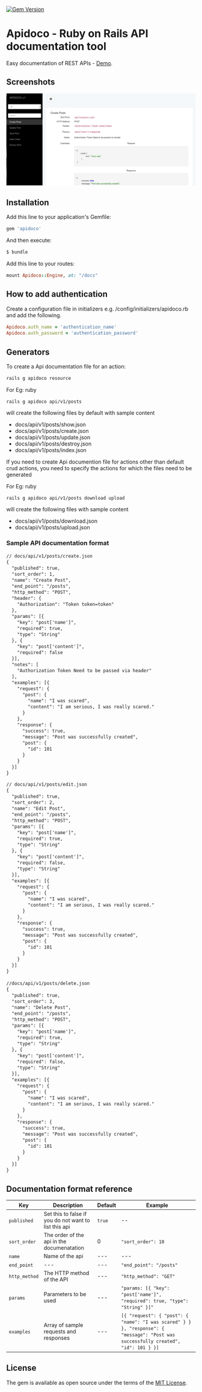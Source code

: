 [![Gem Version](https://badge.fury.io/rb/apidoco.svg)](https://badge.fury.io/rb/apidoco)

# Apidoco - Ruby on Rails API documentation tool
Easy documentation of REST APIs - [Demo](https://apidoco-demo.herokuapp.com/docs/).

## Screenshots

![screeshot 1](https://github.com/72pulses/apidoco/blob/master/images/1.jpg?raw=true)


## Installation
Add this line to your application's Gemfile:

```ruby
gem 'apidoco'
```

And then execute:
```bash
$ bundle
```

Add this line to your routes:

```ruby
mount Apidoco::Engine, at: "/docs"
```

## How to add authentication

Create a configuration file in initializers e.g. /config/initializers/apidoco.rb and add the following.

```ruby
Apidoco.auth_name = 'authentication_name'
Apidoco.auth_password = 'authentication_password'
```

## Generators

To create a Api documentation file for an action:

```ruby
rails g apidoco resource
```
For Eg:
ruby
```
rails g apidoco api/v1/posts
```
will create the following files by default with sample content
- docs/api/v1/posts/show.json
- docs/api/v1/posts/create.json
- docs/api/v1/posts/update.json
- docs/api/v1/posts/destroy.json
- docs/api/v1/posts/index.json

If you need to create Api documention file for actions other than default
crud actions, you need to specify the actions for which the files need to be generated

For Eg:
ruby
```
rails g apidoco api/v1/posts download upload
```
will create the following files with sample content
- docs/api/v1/posts/download.json
- docs/api/v1/posts/upload.json

### Sample API documentation format

```
// docs/api/v1/posts/create.json
{
  "published": true,
  "sort_order": 1,
  "name": "Create Post",
  "end_point": "/posts",
  "http_method": "POST",
  "header": {
    "Authorization": "Token token=token"
  },
  "params": [{
    "key": "post['name']",
    "required": true,
    "type": "String"
  }, {
    "key": "post['content']",
    "required": false
  }],
  "notes": [
    "Authorization Token Need to be passed via header"
  ],
  "examples": [{
    "request": {
      "post": {
        "name": "I was scared",
        "content": "I am serious, I was really scared."
      }
    },
    "response": {
      "success": true,
      "message": "Post was successfully created",
      "post": {
        "id": 101
      }
    }
  }]
}
```

```
// docs/api/v1/posts/edit.json
{
  "published": true,
  "sort_order": 2,
  "name": "Edit Post",
  "end_point": "/posts",
  "http_method": "POST",
  "params": [{
    "key": "post['name']",
    "required": true,
    "type": "String"
  }, {
    "key": "post['content']",
    "required": false,
    "type": "String"
  }],
  "examples": [{
    "request": {
      "post": {
        "name": "I was scared",
        "content": "I am serious, I was really scared."
      }
    },
    "response": {
      "success": true,
      "message": "Post was successfully created",
      "post": {
        "id": 101
      }
    }
  }]
}

//docs/api/v1/posts/delete.json
{
  "published": true,
  "sort_order": 3,
  "name": "Delete Post",
  "end_point": "/posts",
  "http_method": "POST",
  "params": [{
    "key": "post['name']",
    "required": true,
    "type": "String"
  }, {
    "key": "post['content']",
    "required": false,
    "type": "String"
  }],
  "examples": [{
    "request": {
      "post": {
        "name": "I was scared",
        "content": "I am serious, I was really scared."
      }
    },
    "response": {
      "success": true,
      "message": "Post was successfully created",
      "post": {
        "id": 101
      }
    }
  }]
}
```

## Documentation format reference


| Key | Description | Default | Example |
| --- | --- | --- | --- |
| `published` | Set this to false if you do not want to list this api | `true` | -- |
| `sort_order` | The  order of the api in the documenatation | 0 | `"sort_order": 10` |
| `name` | Name of the api | --- | --- |
| `end_point` | --- | --- | `"end_point": "/posts"` |
| `http_method` | The HTTP method of the API | --- | `"http_method": "GET"` |
| `params` | Parameters to be used | --- | `"params: [{ "key": "post['name']",    "required": true, "type": "String" }]"` |
| `examples` | Array of sample requests and responses | --- | `[{ "request": { "post": { "name": "I was scared" } } }, "response": { "message": "Post was successfully created", "id": 101 } }]`


## License
The gem is available as open source under the terms of the [MIT License](http://opensource.org/licenses/MIT).

